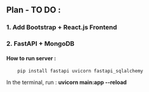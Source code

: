 ## Plan - TO DO :

### 1. Add Bootstrap + React.js Frontend

### 2. FastAPI + MongoDB

#### How to run server :

```
    pip install fastapi uvicorn fastapi_sqlalchemy
```

In the terminal, run : <strong>uvicorn main:app --reload</strong>
